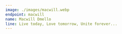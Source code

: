 ```yaml
---
image: ./images/macwill.webp
endpoint: macwill
name: Macwill Dmello
line: Live today, Love tomorrow, Unite forever...
---
```

